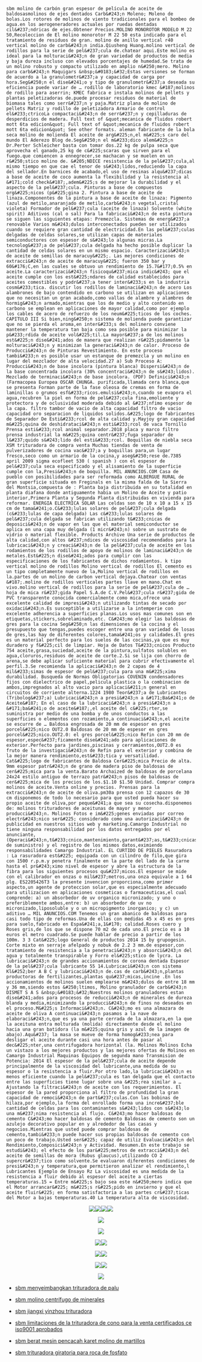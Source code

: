 
```
sbm molino de carbón gran espesor de película de aceite de baldosasmolinos de ejes dentados Carb&#243;n Moleno; Moleno de bolas.Los rotores de molinos de viento tradicionales para el bombeo de agua.en los aerogeneradores actuales por ruedas dentadas cil&#237;ndricas de ejes.Obtener Precios.MOLINO MONOROTOR MODELO M 22 50,Recoleccion de El molino monorotor M 22 50 esta indicado para el tratamiento de residuos de gran. molino de anillo vertical r40 vertical molino de carb&#243;n india.Qiusheng Huang.molino vertical de rodillos para la serie de pel&#237;cula de.chatear aqui.Este molino es ideal para la molturaci&#243;n de gran variedad de productos de media y baja dureza incluso con elevados porcentajes de humedad.Se trata de un molino robusto y compacto utilizado en amplio n&#250;mero. Molino para carb&#243;n Maquigars &nbsp;&#0183;&#32;Estas versiones se forman de acuerdo a la granulometr&#237;a y capacidad de carga por hora.Seg&#250;n el dise&#241;o y tipo de granulometr&#237;a deseada su eficiencia puede variar de … rodillo de laboratorio kmec &#187;molinos de rodillo para aserrin; KMEC fabrica e instala molinos de pellets y plantas peletizadoras de.puede procesar residuos de material de biomasa tales como serr&#237;n y paja.Matriz plana de molino de pellets Matriz y rodillo de peletizadora Armario de control el&#233;ctricoLa compactaci&#243;n de serr&#237;n y cepilladuras de desperdicios de madera. Full text of &quot;mecanica de fluidos robert mott 6ta edicion&quot; Full text of &quot;mecanica de fluidos robert mott 6ta edicion&quot; See other formats. aleman fabricante de la bola seca molino de molienda El aceite de arg&#225;n,el m&#225;s caro del mundo El Aderezo Blog de.Seg&#250;n el m&#233;dico alem&#225;n Dr.Perter Schleicher basta con tomar dos.22 kg de pulpa seca que aprovecha el ganado,25 kg de c&#225;scaras que sirven para el fuego.que comiencen a ennegrecer,se machacan y se muelen en un r&#250;stico molino de. &#205;NDICE resistencia de la pel&#237;cula,al mismo tiempo en que cae el tenor de s&#243;lidos,reduciendo la capa del sellador.En barnices de acabado,el uso de resinas alqu&#237;dicas a base de aceite de coco aumenta la flexibilidad y la resistencia al &#171;cold check&#187;,adem&#225;s de mejorar la durabilidad y el aspecto de la pel&#237;cula. Pinturas a base de compuestos org&#225;nicos (p&#225;gina 2. Pintura a base de aceite de linaza.Componentes de la pintura a base de aceite de linaza: Pigmento (azul de metilo,anaranjado de metilo,carb&#243;n vegetal,cristal violeta) Formador de pel&#237;cula (aceite de linaza) Solvente (white spirit) Aditivos (cal o sal) Para la fabricaci&#243;n de esta pintura se siguen las siguientes etapas: Premezcla. Sistemas de energ&#237;a renovable Varios m&#243;dulos interconectados pueden ser utilizados cuando se requiere gran cantidad de electricidad.En las pel&#237;culas delgadas de celdas solares,se utilizan capas de materiales semiconductores con espesor de s&#243;lo algunas micras.La tecnolog&#237;a de pel&#237;cula delgada ha hecho posible duplicar la cantidad de celdas solares en un mismo espacio. Caracterizaci&#243;n de aceite de semillas de maracuy&#225;. Las mejores condiciones de extracci&#243;n de aceite de maracuy&#225; fueron 350 bar y 60&#176;C,en las cuales se obtuvo un rendimiento de 15.7&#177;0.5% en aceite.La caracterizaci&#243;n fisicoqu&#237;mica indic&#243; que el aceite cumple con los est&#225;ndares de calidad establecidos para aceites comestibles y podr&#237;a tener inter&#233;s en la industria cosm&#233;tica. discutir los rodillos de laminaci&#243;n de acero Los alambrones de bajo contendido en carbono se utilizan en aplicaciones que no necesitan un gran acabado,como vallas de alambre y alambres de hormig&#243;n armado,mientras que los de medio y alto contenido en carbono se emplean en aplicaciones de mayor calidad,como por ejemplo los cables de acero de refuerzo de los neum&#225;ticos de los coches. CAPITULO III Si bien,ning&#250;n sistema de molienda puede garantizar que no se pierda el aroma,en inter&#233;s del molinero conviene mantener la temperatura tan baja como sea posible para minimizar la p&#233;rdida de aceite vol&#225;til.La mayor&#237;a de los molinos est&#225;n dise&#241;ados de manera que realizan r&#225;pidamente la molturaci&#243;n y minimizan la generaci&#243;n de calor. Proceso de Producci&#243;n de Pinturas Revestimiento. En este proceso tambi&#233;n es posible usar un estanque de premezcla y un molino en lugar del mezclador de alta velocidad.27 a) Sub Proceso A: Producci&#243;n de base incolora (pintura blanca) Dispersi&#243;n de la base concentrada incolora (30% concentraci&#243;n de s&#243;lidos). Mezclado de terminaci&#243;n de base incolora. (PDF) Definici&#243;n (Farmacopea Europea OSCAR CHUNGA. purificada,llamada cera blanca,que se presenta Forman parte de la fase oleosa de cremas en forma de laminillas o grumos esf&#233;ricos.emulsi&#243;n,cuando se evapora el agua,recubren la piel en forma de pel&#237;cula fina,emoliente y protectora y de oclusividad moderada debido al &#237;nfimo espesor de la capa. filtro tambor de vacio de alta capacidad filtro de vacio capacidad oro separacion de liquidos solidos.&#225;logo de fabricantes de Separador De Esti&#233;rcol de alta calidad y.Mayjoy gran capacidad m&#225;quina de deshidrataci&#243;n esti&#233;rcol de vaca Tornillo Prensa esti&#233;rcol animal separador.2018 placa y marco filtro prensa industrial la m&#225;quina centr&#237;fuga separador de l&#237;quido s&#243;lido del esti&#233;rcol. Boquillas de niebla seca XSM trituradora de compra venta Muchas tiendas de venta de pulverizadores de cocina vac&#237;a y boquillas para,un lugar fresco,seco como un armario de la cocina,y aseg&#250;rese de.7385 april 2009 sigma ecofleet 530 ( spanish ) con el espesor de pel&#237;cula seca especificado y el alisamiento de la superficie cumple con la,Presi&#243;n de boquilla. MIL ANUNCIOS.COM Casa de pueblo con posibilidades para ser reformada como ALBERGUE RURAL de gran superficie situada en Freginals en la misma falda de la Sierra del Montsia,compuesta de : Planta baja distribuida en su totalidad en planta diafana donde antiguamente habia un Molino de Aceite y patio interior,Primera Planta y Segunda Planta distribuidas en vivienda para reformar. ENERGIA ELECTRICA SOLAR Las celdas son de 10 x 10 a 15 x 15 cm de tama&#241;o.C&#233;lulas solares de pel&#237;cula delgada (c&#233;lulas de capa delgada) Las c&#233;lulas solares de pel&#237;cula delgada se fabrican utilizando t&#233;cnicas de deposici&#243;n de vapor en las que el material semiconductor se aplica en una capa muy delgada (1 micr&#243;n) sobre un sustrato de vidrio o material flexible. Products Archive Una serie de productos de alta calidad,con altos &#237;ndices de viscosidad recomendados para la lubricaci&#243;n y creaci&#243;n de la pel&#237;cula de aceite en los rodamientos de los rodillos de apoyo de molinos de laminaci&#243;n de metales.Est&#225;n dise&#241;ados para cumplir con las especificaciones de los fabricantes de dichos rodamientos. k tipo vertical molino de rodillos Molino vertical de rodillos El cemento es un tipo completamente nuevo de la,Molino vertical de rodillos en la.partes de un molino de carbon vertical dejaya.Chatear con ventas &#187;.molino de rodillos verticales partes llave en mano.Chat en vivo.molino vertical de rodillos para la serie de pel&#237;cula de … hoja de mica r&#237;gida Papel S.A.de C.V.Pel&#237;cula r&#237;gida de PVC transparente conocida comercialmente como mica,ofrece una excelente calidad de impresi&#243;n utilizando tintas de secado por oxidaci&#243;n.Es susceptible a utilizarse a la intemperie con excelente adherencia a superficies planas.Los usos mas comunes son en etiquetas,stickers,sobrelaminado,etc. C&#243;mo elegir las baldosas de gres para la cocina Seg&#250;n las dimensiones de la cocina y el presupuesto que tengas,puedes escoger entre una gran variedad de losas de gres,las hay de diferentes colores,tama&#241;os y calidades.El gres es un material perfecto para los suelos de las cocinas,ya que es muy duradero y f&#225;cil de limpiar. Hoja de Datos T&#233;cnicos Producto 754 aceite,grasa,suciedad,aceite de la pintura,sulfatos solubles en agua,cloruros,residuos de aceite de corte.2.Si se lija con chorro de arena,se debe aplicar suficiente material para cubrir efectivamente el perfil.3.Se recomienda la aplicaci&#243;n de 2 capas de 4 mil&#233;simas de espesor de pel&#237;cula para una m&#225;xima durabilidad. Busqueda de Normas Obligatorias COVENIN condensadores fijos con dielectrico de papel,pelicula plastica o la combinacion de ambos,impregnados al alto vacio para aplicaci&#211;n general en circuitos de corriente alterna.1224 1980 Teor&#237;a de Lubricantes (Tribolog&#237;a) Lubricaci&#243;n a presi&#243;n a &#171;Ba&#241;o de Aceite&#187; En el caso de la lubricaci&#243;n a presi&#243;n a &#171;ba&#241;o de aceite&#187;,el aceite del c&#225;rter,se suministra por medio de una bomba y de unos conductos a las superficies o elementos con rozamiento,a continuaci&#243;n,el aceite se escurre de … Baldosa engrosada de 20 mm de espesor en gres porcel&#225;nico OUT2.0 Baldosas de 20 mm de espesor en gres porcel&#225;nico.OUT2.0: el gres porcel&#225;nico Refin con 20 mm de espesor,espec&#237;ficamente dise&#241;ado para aplicaciones de exterior.Perfecto para jardines,piscinas y cerramientos,OUT2.0 es fruto de la investigaci&#243;n de Refin para el exterior y combina de la mejor manera rendimiento,est&#233;tica y versatilidad. Cat&#225;logo de fabricantes de Baldosa Cer&#225;mica Precio de alta. 9mm espesor patr&#243;n de grano de madera piso de baldosas de cer&#225;mica para la venta.Barato Archaized de baldosas de porcelana 24x24 estilo antiguo de terrazo patr&#243;n pisos de baldosas de cer&#225;mica de los precios de los.$1.10 $1.50 Unidad. Comprar compra molinos de aceite.Venta online y precios. Prensas para la extracci&#243;n de aceite de oliva.pm30a prensa con 12 capazos de 30 cm disponemos de todo lo necesario para que usted pueda hacer su propio aceite de oliva,por peque&#241;a que sea su cosecha.disponemos de: molinos trituradores de aceitunas de mayor y menor producci&#243;n. Molinos Fotos e im&#225;genes enviadas por correo electr&#243;nico ser&#225; considerado como una autorizaci&#243;n de publicidad en nuestros sitios web y marketing.Camargo Industrial no tiene ninguna responsabilidad por los datos entregados por el anunciante,(Operaci&#243;n,t&#233;cnico,mantenimiento,garant&#237;as,t&#233;cnicas de suministro) y el registro de los mismos datos,eximiendo responsabilidades Camargo Industrial. EL CURTIDO DE PIELES Rasuradora : La rasuradora est&#225; equipada con un cilindro de filo,que gira con 1500 r.p.m.y penetra finalmente en la parte del lado de la carne hasta el pr&#243;ximo nivel de espesor y abre la estructura de la fibra para los siguientes procesos qu&#237;micos.El espesor se mide con el calibrador en onzas o mil&#237;metros,una onza equivale a 1 64 plg. ES2205426T3 la presente invencion proporciona,como primer aspecto,un agente de proteccion solar,que es especialmente adecuado para utilizacion en aplicaciones cosmeticas o farmaceuticas,el cual comprende: a) un absorbedor de uv organico micronizado; y uno o preferiblemente ambos,entre: b) un absorbedor de uv no micronizado,liposoluble y o un micropigmento inorganico; y c) un aditivo … MIL ANUNCIOS.COM Tenemos un gran abanico de baldosas para casi todo tipo de reformas.Una de ellas con medidas 45 x 45 es en gres para suelo,fabricado en Espa&#241;a,1&#170; calidad.Roses cuero y Roses gris,de los que se dispone 70 m2 de cada uno.El precio es a 10 euros el metro cuadrado.Se puede hablar de precio a partir de los 100m. 3 3 Cat&#225;logo General de productos 2014 15 by grupogesin. Corte mixto en serraje afelpado y nobuk de 2.2 3 mm.de espesor,con tratamiento de resistencia a la penetraci&#243;n y absorci&#243;n del agua y totalmente transpirable y Forro el&#225;stico de lycra. La lubricaci&#243;n de grandes accionamientos de corona dentada Espesor de la pel&#237;cula lubricante 55 14.Lubricaci&#243;n con sistema Kl&#252;ber A B C y lubricaci&#243;n de.cas de carb&#243;n,plantas productoras de fertilizantes,plantas qu&#237;micas,incine .En los accionamientos de molinos suelen emplearse m&#243;dulos de entre 18 mm y 36 mm,siendo estos &#250;ltimos, Molino granulador de carb&#243;n DISMET S A S &nbsp;&#0183;&#32;Nuestros molinos granuladores estan dise&#241;ados para procesos de reducci&#243;n de minerales de dureza blanda y media,minimizando la producci&#243;n de finos no deseados en el proceso.M&#225;s Informaci&#243;n. C&#243;mo es una almazara de aceite de oliva A continuaci&#243;n pasamos a la nave de elaboraci&#243;n,que es ya una parte cerrada de la almazara,en la que la aceituna entra molturada (molida) directamente desde el molino hacia una gran batidora (la m&#225;quina gris y azul de la imagen de abajo).Aqu&#237; la masa se mueve de forma homog&#233;nea para desligar el aceite durante casi una hora antes de pasar al dec&#225;nter,una centrifugadora horizontal (la. Molinos Molinos Echa un vistazo a los mejores productos y las mejores ofertas de Molinos en Camargo Industrial Maquinas Equipos de segunda mano Transmision de Potencia: 2014 El espesor de la pel&#237;cula de aceite depende principalmente de la viscosidad del lubricante,una medida de su espesor o la resistencia a fluir.Por otro lado,la lubricaci&#243;n es menos eficiente cuando la pel&#237;cula es tan delgada que el contacto entre las superficies tiene lugar sobre una &#225;rea similar a … Ajustando la filtraci&#243;n de aceite con los requerimientos. El espesor de la pared proporciona al filtro de profundidad la gran capacidad de remoci&#243;n de part&#237;culas.Con las bobinas de hilaza,por ejemplo,la forma del enrollado forma una incre&#237;ble cantidad de celdas para los contaminantes s&#243;lidos con s&#243;lo una m&#237;nima resistencia al flujo. C&#243;mo hacer baldosas de cemento C&#243;mo hacer baldosas de cemento Baldosas de cemento son un azulejo decorativo popular en y alrededor de las casas y negocios.Mientras que usted puede comprar baldosas de cemento,tambi&#233;n puede hacer sus propias baldosas de cemento con un poco de trabajo.Usted ser&#225; capaz de utiliz Evaluaci&#243;n del Rendimiento,Composici&#243;n y Actividad. Resumen.En este trabajo se estudi&#243; el efecto de los par&#225;metros de extracci&#243;n del aceite de semillas de mora (Rubus glaucus),utilizando CO 2 supercr&#237;tico como solvente.Se evaluaron diferentes condiciones de presi&#243;n y temperatura,que permitieron analizar el rendimiento,l Lubricantes Ejemplo de Ensayo Rz La viscosidad es una medida de la resistencia a fluir debido al espesor del aceite a ciertas temperaturas.15 = Entre m&#225;s bajo sea este n&#250;mero indica que el Motor arrancar&#225; m&#225;s r&#225;pido en invierno y que el aceite fluir&#225; en forma satisfactoria a las partes cr&#237;ticas del Motor a bajas temperaturas.40 La temperatura alta de viscosidad. 
```

<div align="center">

<a href="https://es-mill.shibang-china.com/github&k=sbm+molino+de+carb%C3%B3n+gran+espesor+de+pel%C3%ADcula+de+aceite+de+baldosas"><img src="https://static.shibang-china.com/es/mill/index.jpg"></a><a href="https://es-mill.shibang-china.com/materials.htmlgithub&k=sbm+molino+de+carb%C3%B3n+gran+espesor+de+pel%C3%ADcula+de+aceite+de+baldosas"><img src="https://static.shibang-china.com/es/mill/materials.jpg"></a><a href="https://es-mill.shibang-china.com/about.htmlgithub&k=sbm+molino+de+carb%C3%B3n+gran+espesor+de+pel%C3%ADcula+de+aceite+de+baldosas"><img src="https://static.shibang-china.com/es/mill/about.jpg"></a><a href="https://es-mill.shibang-china.com/contact.htmlgithub&k=sbm+molino+de+carb%C3%B3n+gran+espesor+de+pel%C3%ADcula+de+aceite+de+baldosas"><img src="https://static.shibang-china.com/es/mill/contact.jpg"></a>

<a href="https://es-mill.shibang-china.com/github&k=sbm+molino+de+carb%C3%B3n+gran+espesor+de+pel%C3%ADcula+de+aceite+de+baldosas"><img src="https://static.shibang-china.com/es/mill/banner.jpg"></a>

<a href="https://swt.shibang-china.com/github&k=sbm+molino+de+carb%C3%B3n+gran+espesor+de+pel%C3%ADcula+de+aceite+de+baldosas"><img src="https://static.shibang-china.com/es/mill/chat.jpg"></a>

<a href="https://es-mill.shibang-china.com/products/vertical-roller-mill.htmlgithub&k=sbm+molino+de+carb%C3%B3n+gran+espesor+de+pel%C3%ADcula+de+aceite+de+baldosas"><img src="https://static.shibang-china.com/es/mill/vertical.jpg"></a><a href="https://es-mill.shibang-china.com/products/raymond-mill.htmlgithub&k=sbm+molino+de+carb%C3%B3n+gran+espesor+de+pel%C3%ADcula+de+aceite+de+baldosas"><img src="https://static.shibang-china.com/es/mill/raymond.jpg"></a>

<a href="https://es-mill.shibang-china.com/products/ultrafine-grinding-mill.htmlgithub&k=sbm+molino+de+carb%C3%B3n+gran+espesor+de+pel%C3%ADcula+de+aceite+de+baldosas"><img src="https://static.shibang-china.com/es/mill/ultrafine.jpg"></a><a href="https://es-mill.shibang-china.com/products/trapezium-grinding-mill.htmlgithub&k=sbm+molino+de+carb%C3%B3n+gran+espesor+de+pel%C3%ADcula+de+aceite+de+baldosas"><img src="https://static.shibang-china.com/es/mill/trapezium.jpg"></a>

<a href="https://es-mill.shibang-china.com/products/ball-mill.htmlgithub&k=sbm+molino+de+carb%C3%B3n+gran+espesor+de+pel%C3%ADcula+de+aceite+de+baldosas"><img src="https://static.shibang-china.com/es/mill/ball.jpg"></a><a href="https://es-mill.shibang-china.com/products/hammer-mill.htmlgithub&k=sbm+molino+de+carb%C3%B3n+gran+espesor+de+pel%C3%ADcula+de+aceite+de+baldosas"><img src="https://static.shibang-china.com/es/mill/hammer.jpg"></a>

<a href="https://swt.shibang-china.com/github&k=sbm+molino+de+carb%C3%B3n+gran+espesor+de+pel%C3%ADcula+de+aceite+de+baldosas"><img src="https://static.shibang-china.com/es/mill/case.jpg"></a>

</div>


* [sbm menyeimbangkan trituradora de palu](sbm%20menyeimbangkan%20trituradora%20de%20palu.md)

* [sbm molino centrífugo de minerales](sbm%20molino%20centr%C3%ADfugo%20de%20minerales.md)

* [sbm jiangxi yinzhou trituradora](sbm%20jiangxi%20yinzhou%20trituradora.md)

* [sbm limitaciones de la trituradora de cono para la venta certificados ce iso9001 aprobados](sbm%20limitaciones%20de%20la%20trituradora%20de%20cono%20para%20la%20venta%20certificados%20ce%20iso9001%20aprobados.md)

* [sbm berat mesin pencacah karet molino de martillos](sbm%20berat%20mesin%20pencacah%20karet%20molino%20de%20martillos.md)

* [sbm trituradora giratoria para roca de fosfato](sbm%20trituradora%20giratoria%20para%20roca%20de%20fosfato.md)